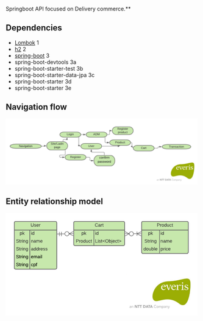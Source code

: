 Springboot API focused on Delivery commerce.**



## Dependencies
*  [Lombok](https://projectlombok.org/) 1
*  [h2](https://www.h2database.com/html/main.html) 2
*  [spring-boot](https://spring.io/projects/spring-boot) 3
  * spring-boot-devtools 3a
  * spring-boot-starter-test 3b
  * spring-boot-starter-data-jpa 3c
  * spring-boot-starter 3d
  * spring-boot-starter 3e

## Navigation flow
![Navigation Flow](https://github.com/Israel-Lopes/Delivery---OhMyFastFood/blob/master/templates/navigation_flow.png)

## Entity relationship model
![Navigation Flow](https://github.com/Israel-Lopes/Delivery---OhMyFastFood/blob/master/templates/Diagrama_de_fluxo_de_relacionamento.png)



